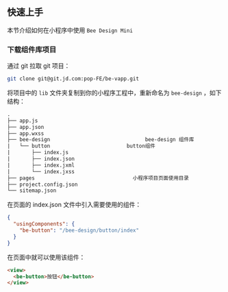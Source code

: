 ## 快速上手

本节介绍如何在小程序中使用 `Bee Design Mini`

### 下载组件库项目

通过 git 拉取 git 项目：

```bash
git clone git@git.jd.com:pop-FE/be-vapp.git
```

将项目中的 `lib` 文件夹复制到你的小程序工程中，重新命名为 `bee-design` ，如下结构：

```html
.
├── app.js
├── app.json
├── app.wxss
├── bee-design								 bee-design 组件库
|   └── button						   button组件
|       ├── index.js
|       ├── index.json
|       ├── index.jxml
|       └── index.jxss
├── pages						         小程序项目页面使用目录
├── project.config.json
└── sitemap.json
```

在页面的 index.json 文件中引入需要使用的组件：

```json
{
  "usingComponents": {
    "be-button": "/bee-design/button/index"
  }
}
```

在页面中就可以使用该组件：

```html
<view>
  <be-button>按钮</be-button>
</view>
```
